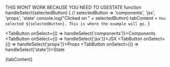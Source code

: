   THIS WONT WORK BECAUSE YOU NEED TO USESTATE
  function handleSelect(selectedButton) {
    // selectedButton => 'components', 'jsx', 'props', 'state'
    console.log("Clicked on " + selectedButton)
    tabContent = `You selected ${selectedButton}. This is where the example will go.`
  }

<TabButton onSelect={() => handleSelect('components')}>Components</TabButton>
            <TabButton onSelect={() => handleSelect('jsx')}>JSX</TabButton>
            <TabButton onSelect={() => handleSelect('props')}>Props</TabButton>
            <TabButton onSelect={() => handleSelect('state')}>State</TabButton>

        
{tabContent}